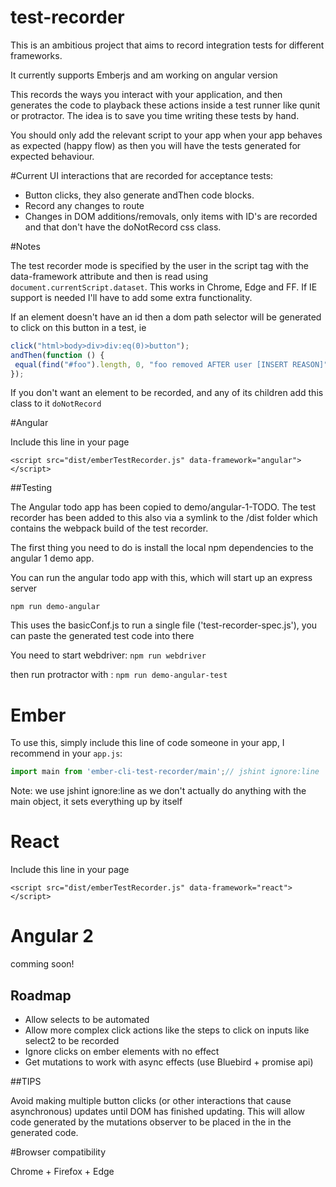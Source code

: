 # test-recorder
This is an ambitious project that aims to record integration tests for different frameworks.

It currently supports Emberjs and am working on angular version

This records the ways you interact with your application, and then generates the code to playback these actions inside a test runner like 
qunit or protractor. The idea is to save you time writing these tests by hand.
 
You should only add the relevant script to your app when your app behaves as
expected (happy flow) as then you will have the tests generated for expected behaviour.

#Current UI interactions that are recorded for acceptance tests:

* Button clicks, they also generate andThen code blocks. 
* Record any changes to route
* Changes in DOM additions/removals, only items with ID's are recorded and that don't have the doNotRecord css class.

#Notes

The test recorder mode is specified by the user in the script tag with the data-framework attribute and then is read 
using `document.currentScript.dataset`. This works in Chrome, Edge and FF. If IE support is needed I'll have to add some
extra functionality.

If an element doesn't have an id then a dom path selector will be generated to click on this button in a test, ie
```js
click("html>body>div>div:eq(0)>button");
andThen(function () {
 equal(find("#foo").length, 0, "foo removed AFTER user [INSERT REASON]");
});
```

If you don't want an element to be recorded, and any of its children add this class to it `doNotRecord`

#Angular

Include this line in your page

`<script src="dist/emberTestRecorder.js" data-framework="angular"></script>`

##Testing

The Angular todo app has been copied to demo/angular-1-TODO. The test recorder has been added to this also via a symlink 
to the /dist folder which contains the webpack build of the test recorder.

The first thing you need to do is install the local npm dependencies to the angular 1 demo app.

You can run the angular todo app with this, which will start up an express server

`npm run demo-angular`

This uses the basicConf.js to run a single file ('test-recorder-spec.js'), you can paste the generated test code into there

You need to start webdriver:
`npm run webdriver`

then run protractor with :
`npm run demo-angular-test`


# Ember

To use this, simply include this line of code someone in your app, I recommend in your `app.js`:

```js
import main from 'ember-cli-test-recorder/main';// jshint ignore:line
```
Note: we use jshint ignore:line as we don't actually do anything with the main object, it sets everything up by itself


# React

Include this line in your page

`<script src="dist/emberTestRecorder.js" data-framework="react"></script>`

# Angular 2 

comming soon!

## Roadmap
* Allow selects to be automated
* Allow more complex click actions like the steps to click on inputs like select2 to be recorded
* Ignore clicks on ember elements with no effect
* Get mutations to work with async effects (use Bluebird + promise api)


##TIPS

Avoid making multiple button clicks (or other interactions that cause asynchronous) updates until DOM has 
finished updating. This will allow code generated by the mutations observer to be placed in the in the
generated code. 

#Browser compatibility

Chrome + Firefox + Edge
